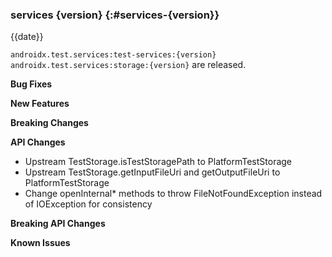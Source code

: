 ### services {version} {:#services-{version}}

{{date}}

`androidx.test.services:test-services:{version}` `androidx.test.services:storage:{version}` are released.

**Bug Fixes**

**New Features**

**Breaking Changes**

**API Changes**

* Upstream TestStorage.isTestStoragePath to PlatformTestStorage
* Upstream TestStorage.getInputFileUri and getOutputFileUri  to PlatformTestStorage
* Change openInternal* methods to throw FileNotFoundException instead of 
  IOException for consistency

**Breaking API Changes**

**Known Issues**
